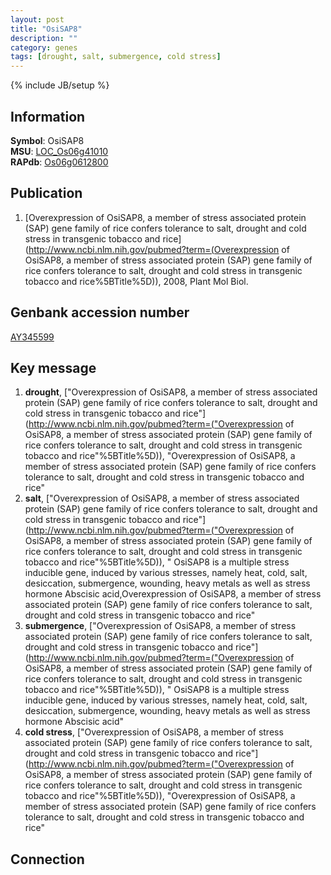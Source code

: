 ```yaml
---
layout: post
title: "OsiSAP8"
description: ""
category: genes
tags: [drought, salt, submergence, cold stress]
---
```

{% include JB/setup %}

## Information
__Symbol__: OsiSAP8  
__MSU__: [LOC_Os06g41010](http://rice.plantbiology.msu.edu/cgi-bin/ORF_infopage.cgi?orf=LOC_Os06g41010)  
__RAPdb__: [Os06g0612800](http://rapdb.dna.affrc.go.jp/viewer/gbrowse_details/irgsp1?name=Os06g0612800)  

## Publication
1. [Overexpression of OsiSAP8, a member of stress associated protein (SAP) gene family of rice confers tolerance to salt, drought and cold stress in transgenic tobacco and rice](http://www.ncbi.nlm.nih.gov/pubmed?term=(Overexpression of OsiSAP8, a member of stress associated protein (SAP) gene family of rice confers tolerance to salt, drought and cold stress in transgenic tobacco and rice%5BTitle%5D)), 2008, Plant Mol Biol.

## Genbank accession number
[AY345599](http://www.ncbi.nlm.nih.gov/nuccore/AY345599)

## Key message
1. __drought__, ["Overexpression of OsiSAP8, a member of stress associated protein (SAP) gene family of rice confers tolerance to salt, drought and cold stress in transgenic tobacco and rice"](http://www.ncbi.nlm.nih.gov/pubmed?term=("Overexpression of OsiSAP8, a member of stress associated protein (SAP) gene family of rice confers tolerance to salt, drought and cold stress in transgenic tobacco and rice"%5BTitle%5D)), "Overexpression of OsiSAP8, a member of stress associated protein (SAP) gene family of rice confers tolerance to salt, drought and cold stress in transgenic tobacco and rice"
2. __salt__, ["Overexpression of OsiSAP8, a member of stress associated protein (SAP) gene family of rice confers tolerance to salt, drought and cold stress in transgenic tobacco and rice"](http://www.ncbi.nlm.nih.gov/pubmed?term=("Overexpression of OsiSAP8, a member of stress associated protein (SAP) gene family of rice confers tolerance to salt, drought and cold stress in transgenic tobacco and rice"%5BTitle%5D)), " OsiSAP8 is a multiple stress inducible gene, induced by various stresses, namely heat, cold, salt, desiccation, submergence, wounding, heavy metals as well as stress hormone Abscisic acid,Overexpression of OsiSAP8, a member of stress associated protein (SAP) gene family of rice confers tolerance to salt, drought and cold stress in transgenic tobacco and rice"
3. __submergence__, ["Overexpression of OsiSAP8, a member of stress associated protein (SAP) gene family of rice confers tolerance to salt, drought and cold stress in transgenic tobacco and rice"](http://www.ncbi.nlm.nih.gov/pubmed?term=("Overexpression of OsiSAP8, a member of stress associated protein (SAP) gene family of rice confers tolerance to salt, drought and cold stress in transgenic tobacco and rice"%5BTitle%5D)), " OsiSAP8 is a multiple stress inducible gene, induced by various stresses, namely heat, cold, salt, desiccation, submergence, wounding, heavy metals as well as stress hormone Abscisic acid"
4. __cold stress__, ["Overexpression of OsiSAP8, a member of stress associated protein (SAP) gene family of rice confers tolerance to salt, drought and cold stress in transgenic tobacco and rice"](http://www.ncbi.nlm.nih.gov/pubmed?term=("Overexpression of OsiSAP8, a member of stress associated protein (SAP) gene family of rice confers tolerance to salt, drought and cold stress in transgenic tobacco and rice"%5BTitle%5D)), "Overexpression of OsiSAP8, a member of stress associated protein (SAP) gene family of rice confers tolerance to salt, drought and cold stress in transgenic tobacco and rice"

## Connection


